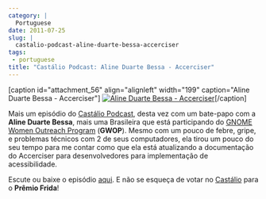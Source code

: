 ```yaml
---
category: |
  Portuguese
date: 2011-07-25
slug: |
  castalio-podcast-aline-duarte-bessa-accerciser
tags:
 - portuguese
title: "Castálio Podcast: Aline Duarte Bessa - Accerciser"
---
```


\[caption id="attachment_56" align="alignleft" width="199"
caption="Aline Duarte Bessa - Accerciser"\] [![Aline Duarte Bessa -
Accerciser](http://www.castalio.info/wp-content/uploads/2011/07/aline_bessa-199x300.jpg)](http://www.castalio.info/wp-content/uploads/2011/07/aline_bessa.jpg)\[/caption\]

Mais um episódio do [Castálio Podcast](http://castalio.info), desta vez
com um bate-papo com a **Aline Duarte Bessa**, mais uma Brasileira que
está participando do [GNOME Women Outreach
Program](http://live.gnome.org/GnomeWomen/OutreachProgram2011)
(**GWOP**). Mesmo com um pouco de febre, gripe, e problemas técnicos com
2 de seus computadores, ela tirou um pouco do seu tempo para me contar
como que ela está atualizando a documentação do Accerciser para
desenvolvedores para implementação de acessibilidade.

Escute ou baixe o episódio [aqui](http://wp.me/p1mMfJ-T). E não se
esqueça de votar
no [Castálio](http://premiofrida.org/por/projects/view/1424) para o
**Prêmio Frida**!
